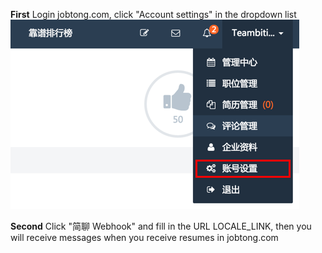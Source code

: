 
**First** Login jobtong.com, click "Account settings" in the dropdown list
![](/images/inte-guide/jobtong-1.png)

**Second** Click "简聊 Webhook" and fill in the URL LOCALE_LINK, then you will receive messages when you receive resumes in jobtong.com
